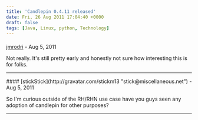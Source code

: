 ```yaml
---
title: 'Candlepin 0.4.11 released'
date: Fri, 26 Aug 2011 17:04:40 +0000
draft: false
tags: [Java, Linux, python, Technology]
---
```



#### 
[jmrodri](http://zeusville.wordpress.com/ "jmrodri@gmail.com") - <time datetime="2011-08-26 19:29:22">Aug 5, 2011</time>

Not really. It's still pretty early and honestly not sure how interesting this is for folks.
<hr />
#### 
[stickStick](http://gravatar.com/stickm13 "stick@miscellaneous.net") - <time datetime="2011-08-26 18:06:40">Aug 5, 2011</time>

So I'm curious outside of the RH/RHN use case have you guys seen any adoption of candlepin for other purposes?
<hr />
